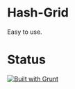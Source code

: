 # Hash-Grid
Easy to use.



# Status
<a href="https://gruntjs.com/">
 <img src="https://cdn.gruntjs.com/builtwith.svg" alt="Built with Grunt">
</a>
